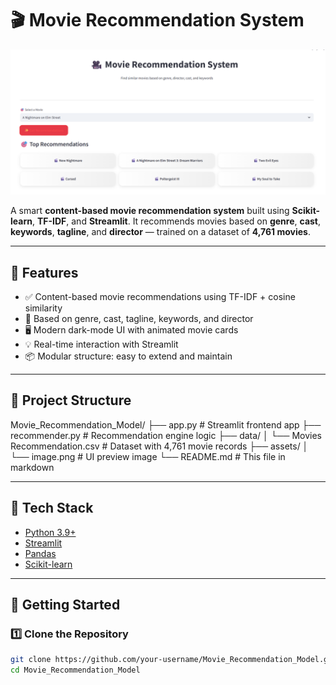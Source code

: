 # 🎬 Movie Recommendation System

![App UI](https://github.com/Vineetg2003/Movie_Recommendation_Model/blob/master/image.png)

A smart **content-based movie recommendation system** built using **Scikit-learn**, **TF-IDF**, and **Streamlit**. It recommends movies based on **genre**, **cast**, **keywords**, **tagline**, and **director** — trained on a dataset of **4,761 movies**.

---

## 🚀 Features

- ✅ Content-based movie recommendations using TF-IDF + cosine similarity
- 🎯 Based on genre, cast, tagline, keywords, and director
- 🖥️ Modern dark-mode UI with animated movie cards
- 💡 Real-time interaction with Streamlit
- 📦 Modular structure: easy to extend and maintain
---

## 📁 Project Structure

Movie_Recommendation_Model/
├── app.py # Streamlit frontend app
├── recommender.py # Recommendation engine logic
├── data/
│   └── Movies Recommendation.csv # Dataset with 4,761 movie records
├── assets/
│   └── image.png # UI preview image
└── README.md # This file in markdown


---

## 🧠 Tech Stack

- [Python 3.9+](https://www.python.org/)
- [Streamlit](https://streamlit.io/)
- [Pandas](https://pandas.pydata.org/)
- [Scikit-learn](https://scikit-learn.org/)

---

## 🔧 Getting Started

### 1️⃣ Clone the Repository

```bash
git clone https://github.com/your-username/Movie_Recommendation_Model.git
cd Movie_Recommendation_Model
